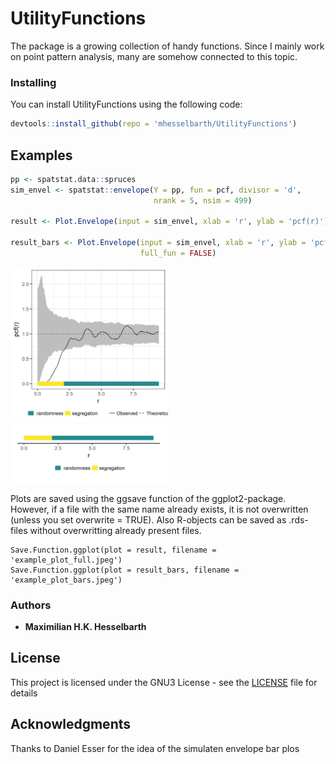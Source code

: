 # UtilityFunctions

The package is a growing collection of handy functions. Since I mainly work on point pattern analysis, many are somehow connected to this topic.

### Installing

You can install UtilityFunctions using the following code:

```r
devtools::install_github(repo = 'mhesselbarth/UtilityFunctions')
``` 

## Examples


```r
pp <- spatstat.data::spruces
sim_envel <- spatstat::envelope(Y = pp, fun = pcf, divisor = 'd',
                                nrank = 5, nsim = 499)

result <- Plot.Envelope(input = sim_envel, xlab = 'r', ylab = 'pcf(r)')

result_bars <- Plot.Envelope(input = sim_envel, xlab = 'r', ylab = 'pcf(r)', 
                             full_fun = FALSE)
``` 

<img src="vignettes/example_plot_full.jpeg"  width="50%" />
<img src="vignettes/example_plot_bars.jpeg"  width="50%" />


Plots are saved using the ggsave function of the ggplot2-package. However, if a file with the same name already exists, it is not overwritten (unless you set overwrite = TRUE). Also R-objects can be saved as .rds-files without overwritting already present files. 

``` 
Save.Function.ggplot(plot = result, filename = 'example_plot_full.jpeg')
Save.Function.ggplot(plot = result_bars, filename = 'example_plot_bars.jpeg')
```



### Authors

* **Maximilian H.K. Hesselbarth**

## License

This project is licensed under the GNU3 License - see the [LICENSE](LICENSE) file for details

## Acknowledgments

Thanks to Daniel Esser for the idea of the simulaten envelope bar plos

